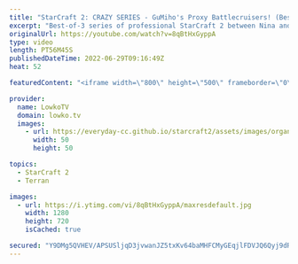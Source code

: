 ```yaml
---
title: "StarCraft 2: CRAZY SERIES - GuMiho's Proxy Battlecruisers! (Best-of-3)"
excerpt: "Best-of-3 series of professional StarCraft 2 between Nina and GuMiho. Both players decide to go for a variety of strategies, from Proxy Battlecruisers to a Tempest Rush. All games in this match of SC2 are played on new maps.  Support my work on Patreon: https://www.patreon.com/lowkotv Become a YouTube"
originalUrl: https://youtube.com/watch?v=8qBtHxGyppA
type: video
length: PT56M45S
publishedDateTime: 2022-06-29T09:16:49Z
heat: 52

featuredContent: "<iframe width=\"800\" height=\"500\" frameborder=\"0\" src=\"https://www.youtube.com/embed/8qBtHxGyppA\" allow=\"accelerometer; autoplay; encrypted-media; gyroscope; picture-in-picture\" allowfullscreen></iframe>"

provider:
  name: LowkoTV
  domain: lowko.tv
  images:
    - url: https://everyday-cc.github.io/starcraft2/assets/images/organizations/lowko.tv-50x50.jpg
      width: 50
      height: 50

topics:
  - StarCraft 2
  - Terran

images:
  - url: https://i.ytimg.com/vi/8qBtHxGyppA/maxresdefault.jpg
    width: 1280
    height: 720
    isCached: true

secured: "Y9DMg5QVHEV/APSUSljqD3jvwanJZ5txKv64baMHFCMyGEqjlFDVJQ6Qyj9dRZierN+0mHNOTdtdOzvY+t/R0eGEV65ZZoJs6ASAcZ4aY5jtZYNpwp0IglxUFwPqE44WZ2dDxUysvIwAFFbSQIEgWqg0uFqeguO5hQMHP0+PwLHQJD8i3ze8j84cksV8xWbjhWfDonhLn2PiCycitv6sAbPQm9j6NEomqkjjFDlcZIA4sk9OlENE458JsM88HO9tHbQiw652hGfGPhRFN0aE4zzvaup9KOZJXJ3cApy/RoR3sovdpiwmGRYhTietAiUOuywHySf4FyKYKVOJJM9ksgjJYYWxB3O9kUIuv4QfkjT0/5WlHs1V3DcRqz/bkmtLG9IV2uTkLZX0DbD/YdOjdG/tFSjpwzx+WdTcCfomFYg99FrwknmC2qmZLSYmEdEK;PK2ea19vFkwCWEaHdOB+dw=="
---
```


